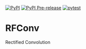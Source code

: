 [![PyPI](https://img.shields.io/pypi/v/rfconv.svg)](https://pypi.python.org/pypi/rfconv)
[![PyPI Pre-release](https://img.shields.io/badge/pypi--prerelease-v0.0.1-ff69b4.svg)](https://pypi.org/project/rfconv/#history)
[![pytest](https://github.com/zhanghang1989/RFConv/workflows/pytest/badge.svg)](https://github.com/zhanghang1989/RFConv/actions)

# RFConv
Rectified Convolution
